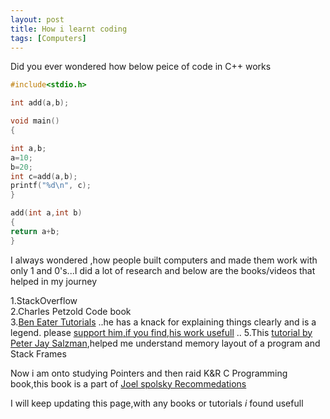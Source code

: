 ```yaml
---
layout: post
title: How i learnt coding  
tags: [Computers]
---
```


Did you ever wondered  how  below peice of code in C++    works

``` cpp
#include<stdio.h>

int add(a,b);

void main()
{

int a,b;
a=10;
b=20;
int c=add(a,b);
printf("%d\n", c);
}

add(int a,int b)
{
return a+b;
}
```
I always wondered ,how people built computers and made them work with only 1 and 0's...I did a lot of research and  below are the books/videos that 
helped in my journey

1.StackOverflow   
2.Charles Petzold Code book  
3.[Ben Eater Tutorials](https://www.youtube.com/user/eaterbc)  ..he has a knack for explaining things clearly and is a legend.  please [support him,if you find,his work usefull](https://www.patreon.com/beneater)   ..
5.This [tutorial by Peter Jay Salzman](http://www.dirac.org/linux/gdb/02a-Memory_Layout_And_The_Stack.php),helped me understand memory layout of a program and Stack Frames   

Now i am onto studying Pointers and then raid K&R C Programming book,this book is a part of [Joel spolsky Recommedations](https://softwareengineering.stackexchange.com/a/96506/139295)

I will keep updating this page,with any books or tutorials *i* found usefull  


